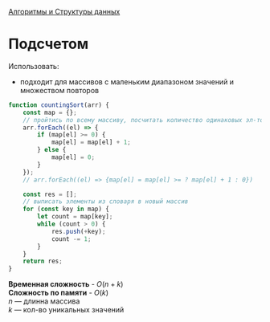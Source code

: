 [Алгоритмы и Структуры данных](../../DataStructures_and_Algorithms.md)

# Подсчетом

Использовать:

- подходит для массивов с маленьким диапазоном значений и множеством повторов

```jsx
function countingSort(arr) {
	const map = {};
	// пройтись по всему массиву, посчитать количество одинаковых эл-тов
	arr.forEach((el) => {
		if (map[el] >= 0) {
			map[el] = map[el] + 1;
		} else {
			map[el] = 0;
		}
	});
	// arr.forEach((el) => {map[el] = map[el] >= ? map[el] + 1 : 0})

	const res = [];
	// выписать элементы из словаря в новый массив
	for (const key in map) {
		let count = map[key];
		while (count > 0) {
			res.push(+key);
			count -= 1;
		}
	}
	return res;
}
```

**Временная сложность** - $O(n+k)$  
**Сложность по памяти** - $O(k)$  
$n$ — длинна массива  
$k$ — кол-во уникальных значений
